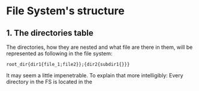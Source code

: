 # File System's structure

## 1. The directories table
The directories, how they are nested and what file are there in them, will be represented as following in the file system:
```
root_dir{dir1{file_1;file2}};{dir2{subdir1{}}}
```
It may seem a little impenetrable.
To explain that more intelligibly:
Every directory in the FS is located in the 
